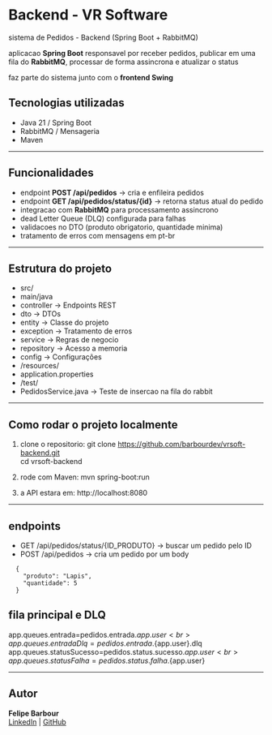 # Backend - VR Software

sistema de Pedidos - Backend (Spring Boot + RabbitMQ)

aplicacao **Spring Boot** responsavel por receber pedidos, publicar em uma fila do **RabbitMQ**, processar de forma assincrona e atualizar o status

faz parte do sistema junto com o **frontend Swing**

## Tecnologias utilizadas
- Java 21 / Spring Boot  
- RabbitMQ / Mensageria  
- Maven   

---

## Funcionalidades
- endpoint **POST /api/pedidos** -> cria e enfileira pedidos 
- endpoint **GET /api/pedidos/status/{id}** -> retorna status atual do pedido
- integracao com **RabbitMQ** para processamento assincrono 
- dead Letter Queue (DLQ) configurada para falhas  
- validacoes no DTO (produto obrigatorio, quantidade minima)  
- tratamento de erros com mensagens em pt-br

---

## Estrutura do projeto
- src/
- main/java
- controller   -> Endpoints REST
- dto          -> DTOs
- entity       -> Classe do projeto
- exception    -> Tratamento de erros
- service      -> Regras de negocio
- repository   -> Acesso a memoria
- config       -> Configurações
- /resources/
- application.properties
- /test/
- PedidosService.java -> Teste de insercao na fila do rabbit
---

## Como rodar o projeto localmente

1. clone o repositorio:
   git clone https://github.com/barbourdev/vrsoft-backend.git <br>
   cd vrsoft-backend

2. rode com Maven:
   mvn spring-boot:run

3. a API estara em:
   http://localhost:8080

---

## endpoints
- GET /api/pedidos/status/{ID_PRODUTO} -> buscar um pedido pelo ID
- POST /api/pedidos -> cria um pedido por um body

```
  {
    "produto": "Lapis",
    "quantidade": 5
  }
```

## fila principal e DLQ
app.queues.entrada=pedidos.entrada.${app.user}<br>
app.queues.entradaDlq=pedidos.entrada.${app.user}.dlq<br>
app.queues.statusSucesso=pedidos.status.sucesso.${app.user}<br>
app.queues.statusFalha=pedidos.status.falha.${app.user}<br>

---

## Autor
**Felipe Barbour**  
[LinkedIn](https://linkedin.com/in/felipebarbour) | [GitHub](https://github.com/barbourdev)
